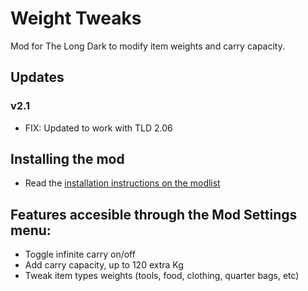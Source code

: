 # Weight Tweaks
Mod for The Long Dark to modify item weights and carry capacity.

## Updates
### v2.1
* FIX: Updated to work with TLD 2.06

## Installing the mod
* Read the [installation instructions on the modlist](https://xpazeman.com/tld-mod-list/install.html)

## Features accesible through the Mod Settings menu:
+ Toggle infinite carry on/off
+ Add carry capacity, up to 120 extra Kg
+ Tweak item types weights (tools, food, clothing, quarter bags, etc)